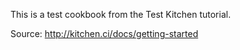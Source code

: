 This is a test cookbook from the Test Kitchen tutorial.

Source: http://kitchen.ci/docs/getting-started
